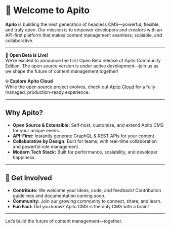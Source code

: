 # 👋 Welcome to Apito

**Apito** is building the next generation of headless CMS—powerful, flexible, and truly open. Our mission is to empower developers and creators with an API-first platform that makes content management seamless, scalable, and collaborative.

---

🚀 **Open Beta is Live!**  
We’re excited to announce the first Open Beta release of Apito Community Edition. The open source version is under active development—join us as we shape the future of content management together!

🌐 **Explore Apito Cloud**  
While the open source project evolves, check out [Apito Cloud](https://apito.io) for a fully managed, production-ready experience.

---

## Why Apito?

- **Open Source & Extensible:** Self-host, customize, and extend Apito CMS for your unique needs.
- **API-First:** Instantly generate GraphQL & REST APIs for your content.
- **Collaborative by Design:** Built for teams, with real-time collaboration and powerful role management.
- **Modern Tech Stack:** Built for performance, scalability, and developer happiness.

---

## 🚀 Get Involved

- **Contribute:** We welcome your ideas, code, and feedback! Contribution guidelines and documentation coming soon.
- **Community:** Join our growing community to connect, share, and learn.
- **Fun Fact:** Did you know? Apito CMS is the only CMS with a brain!

---

Let’s build the future of content management—together.

